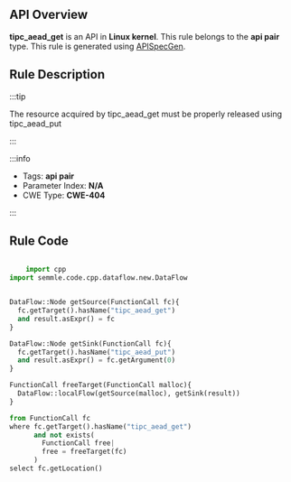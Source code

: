 ---
---


## API Overview
**tipc_aead_get** is an API in **Linux kernel**. This rule belongs to the **api pair** type. This rule is generated using [APISpecGen](../../tools/APISpecGen).
## Rule Description

:::tip

The resource acquired by tipc_aead_get must be properly released using tipc_aead_put

:::

:::info

- Tags: **api pair**
- Parameter Index: **N/A**
- CWE Type: **CWE-404**

:::

## Rule Code
```python

    import cpp
import semmle.code.cpp.dataflow.new.DataFlow


DataFlow::Node getSource(FunctionCall fc){
  fc.getTarget().hasName("tipc_aead_get")
  and result.asExpr() = fc
}

DataFlow::Node getSink(FunctionCall fc){
  fc.getTarget().hasName("tipc_aead_put")
  and result.asExpr() = fc.getArgument(0)
}

FunctionCall freeTarget(FunctionCall malloc){
  DataFlow::localFlow(getSource(malloc), getSink(result))
}

from FunctionCall fc
where fc.getTarget().hasName("tipc_aead_get")
      and not exists(
        FunctionCall free| 
        free = freeTarget(fc)
      )
select fc.getLocation()

    
```